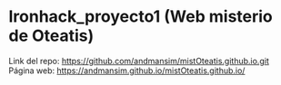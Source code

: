 # Ironhack_proyecto1 (Web misterio de Oteatis)
Link del repo: https://github.com/andmansim/mistOteatis.github.io.git
Página web: https://andmansim.github.io/mistOteatis.github.io/
